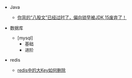 * Java
  * [你背的“八股文”已经过时了，偏向锁早被JDK 15废弃了！](md/java/01-你背的“八股文”已经过时了，偏向锁早被JDK%2015废弃了！.md)
* 数据库
  * [mysql]
    * 基础
    * 进阶

* redis
  * [redis中的大Key如何删除](md/redis/02-redis中的大key要如何删除？.md)
  

